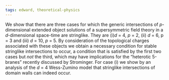 ```yaml
---
tags: edward, theoretical-physics
---
```

We show that there are three cases for which the generic intersections of *p*-dimensional extended object solutions of a supersymmetric field theory in a *d*-dimensional space-time are stringlike. They are (i)*d* = 4, *p* = 2, (ii) *d* = 6, p = 3 and (iii) *d* = 10, *p* = 5. By consideration of the topological charges associated with these objects we obtain a necessary condition for stable stringlike intersections to occur, a condition that is satisfied by the first two cases but *not* the third, which may have implications for the “heterotic 5-branes” recently discussed by Strominger. For case (i) we show by an analysis of the *d* = 4 Wess-Zumino model that stringlike intersections of domain walls can indeed occur.
